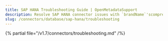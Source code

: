 ```yaml
---
title: SAP HANA Troubleshooting Guide | OpenMetadataSupport
description: Resolve SAP HANA connector issues with `brandName`'scomprehensive troubleshooting guide. Fix connection errors, authentication problems, and metadata ...
slug: /connectors/database/sap-hana/troubleshooting
---
```


{% partial file="/v1.7/connectors/troubleshooting.md" /%}
